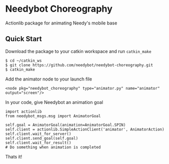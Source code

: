 # Needybot Choreography 
Actionlib package for animating Needy's mobile base

## Quick Start
Download the package to your catkin workspace and run `catkin_make`

    $ cd ~/catkin_ws
    $ git clone https://github.com/needybot/needybot-choreography.git
    $ catkin_make

Add the animator node to your launch file

    <node pkg="needybot_choreography" type="animator.py" name="animator" output="screen"/>

In your code, give Needybot an animation goal

    import actionlib
    from needybot_msgs.msg import AnimatorGoal

    self.goal = AnimatorGoal(animation=AnimatorGoal.SPIN)
    self.client = actionlib.SimpleActionClient('animator', AnimatorAction)
    self.client.wait_for_server()
    self.client.send_goal(self.goal)
    self.client.wait_for_result()
    # Do something when animation is completed

Thats it!
